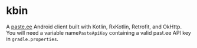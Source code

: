 # kbin

A [paste.ee](https://paste.ee) Android client built with Kotlin, RxKotlin, Retrofit, and OkHttp. You will need a variable name`PasteApiKey` containing a valid past.ee API key in `gradle.properties`.
